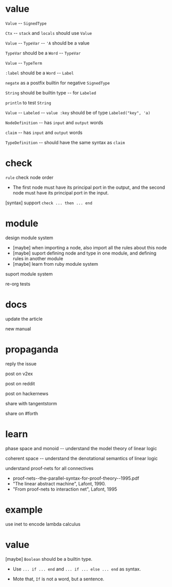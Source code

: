 # value

`Value` -- `SignedType`

`Ctx` -- `stack` and `locals` should use `Value`

`Value` -- `TypeVar` -- `'A` should be a value

`TypeVar` should be a `Word` -- `TypeVar`

`Value` -- `TypeTerm`

`:label` should be a `Word` -- `Label`

`negate` as a postfix builtin for negative `SignedType`

`String` should be builtin type -- for `Labeled`

`println` to test `String`

`Value` -- `Labeled` -- `value :key` should be of type `Labeled("key", 'a)`

`NodeDefinition` -- has `input` and `output` words

`claim` -- has `input` and `output` words

`TypeDefinition` -- should have the same syntax as `claim`

# check

`rule` check node order

- The first node must have its principal port in the output,
  and the second node must have its principal port in the input.

[syntax] support `check ... then ... end`

# module

design module system

- [maybe] when importing a node, also import all the rules about this node
- [maybe] suport defining node and type in one module, and defining rules in another module
- [maybe] learn from ruby module system

suport module system

re-org tests

# docs

update the article

new manual

# propaganda

reply the issue

post on v2ex

post on reddit

post on hackernews

share with tangentstorm

share on #forth

# learn

phase space and monoid -- understand the model theory of linear logic

coherent space -- understand the denotational semantics of linear logic

understand proof-nets for all connectives

- proof-nets--the-parallel-syntax-for-proof-theory--1995.pdf
- "The linear abstract machine", Lafont, 1990.
- "From proof-nets to interaction net", Lafont, 1995

# example

use inet to encode lambda calculus

# value

[maybe] `Boolean` should be a builtin type.

- Use `... if ... end` and `... if ... else ... end` as syntax.

- Mote that, `If` is not a word, but a sentence.
